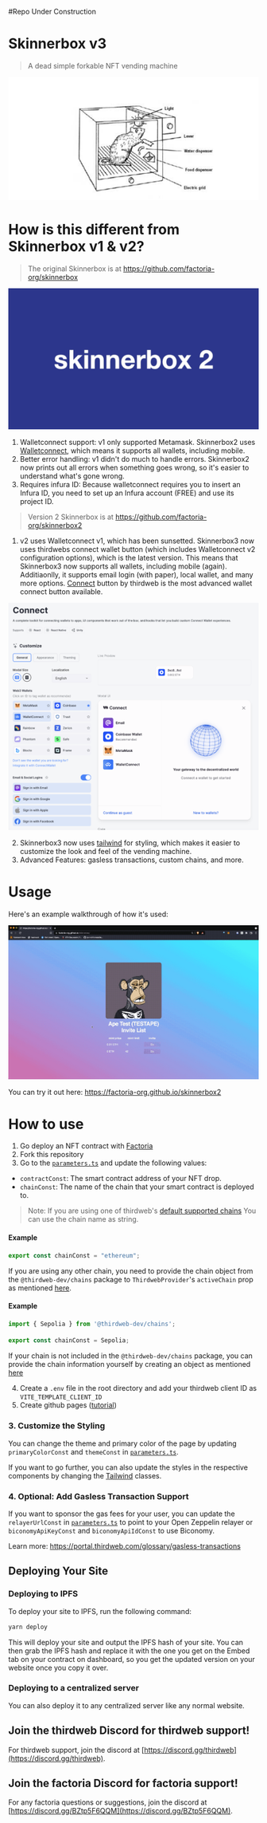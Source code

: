 
#Repo Under Construction

# Skinnerbox v3

> A dead simple forkable NFT vending machine

![box.png](box.png)

# How is this different from Skinnerbox v1 & v2?

> The original Skinnerbox is at https://github.com/factoria-org/skinnerbox

![skinnerbox2.gif](skinnerbox2.gif)

1. Walletconnect support: v1 only supported Metamask. Skinnerbox2 uses [Walletconnect](https://walletconnect.com/), which means it supports all wallets, including mobile.
2. Better error handling: v1 didn't do much to handle errors. Skinnerbox2 now prints out all errors when something goes wrong, so it's easier to understand what's gone wrong.
3. Requires infura ID: Because walletconnect requires you to insert an Infura ID, you need to set up an Infura account (FREE) and use its project ID.

> Version 2 Skinnerbox is at https://github.com/factoria-org/skinnerbox2
1. v2 uses Walletconnect v1, which has been sunsetted. Skinnerbox3 now uses thirdwebs connect wallet button (which includes Walletconnect v2 configuration options), which is the latest version. This means that Skinnerbox3 now supports all wallets, including mobile (again). Additiaonlly, it supports email login (with paper), local wallet, and many more options. [Connect](https://thirdweb.com/dashboard/wallets/connect) button by thirdweb is the most advanced wallet connect button available.

![connectWallet.png](connectWallet.png)

2. Skinnerbox3 now uses [tailwind](https://tailwindcss.com/docs/installation) for styling, which makes it easier to customize the look and feel of the vending machine.
3. Advanced Features: gasless transactions, custom chains, and more. 

# Usage

Here's an example walkthrough of how it's used:

![skinnerbox.gif](skinnerbox.gif)

You can try it out here: https://factoria-org.github.io/skinnerbox2


# How to use

1. Go deploy an NFT contract with [Factoria](https://factoria.app/)
2. Fork this repository
3. Go to the [`parameters.ts`](/src/consts/parameters.ts) and update the following values:

* `contractConst`: The smart contract address of your NFT drop.
* `chainConst`: The name of the chain that your smart contract is deployed to.

> Note: If you are using one of thirdweb's [default supported chains](https://portal.thirdweb.com/react/react.thirdwebprovider#default-chains) You can use the chain name as string.

#### Example

```ts
export const chainConst = "ethereum";
```

If you are using any other chain, you need to provide the chain object from the `@thirdweb-dev/chains` package to `ThirdwebProvider`'s `activeChain` prop as mentioned [here](https://portal.thirdweb.com/react/react.thirdwebprovider#activechain-recommended).


#### Example

```ts
import { Sepolia } from '@thirdweb-dev/chains';

export const chainConst = Sepolia;
```

If your chain is not included in the `@thirdweb-dev/chains` package, you can provide the chain information yourself by creating an object as mentioned [here](https://portal.thirdweb.com/react/react.thirdwebprovider#custom-evm-chains)

4. Create a `.env` file in the root directory and add your thirdweb client ID as `VITE_TEMPLATE_CLIENT_ID`
5. Create github pages ([tutorial](https://dev.to/byteslash/getting-started-with-github-pages-4jpf))

### 3. Customize the Styling

You can change the theme and primary color of the page by updating `primaryColorConst` and `themeConst` in [`parameters.ts`](/src/consts/parameters.ts).

If you want to go further, you can also update the styles in the respective components by changing the [Tailwind](https://tailwindcss.com/) classes.

### 4. Optional: Add Gasless Transaction Support

If you want to sponsor the gas fees for your user, you can update the `relayerUrlConst` in [`parameters.ts`](/src/consts/parameters.ts) to point to your Open Zeppelin relayer or `biconomyApiKeyConst` and `biconomyApiIdConst` to use Biconomy.

Learn more: https://portal.thirdweb.com/glossary/gasless-transactions

## Deploying Your Site

### Deploying to IPFS

To deploy your site to IPFS, run the following command:

```bash
yarn deploy
```

This will deploy your site and output the IPFS hash of your site. You can then grab the IPFS hash and replace it with the one you get on the Embed tab on your contract on dashboard, so you get the updated version on your website once you copy it over.

### Deploying to a centralized server

You can also deploy it to any centralized server like any normal website.

## Join the thirdweb Discord for thirdweb support!

For thirdweb support, join the discord at [https://discord.gg/thirdweb](https://discord.gg/thirdweb).

## Join the factoria Discord for factoria support!
For any factoria questions or suggestions, join the discord at [https://discord.gg/BZtp5F6QQM](https://discord.gg/BZtp5F6QQM).